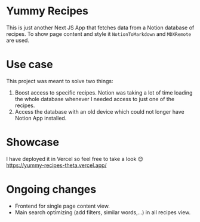 # Yummy Recipes
This is just another Next JS App that fetches data from a Notion database of recipes.
To show page content and style it `NotionToMarkdown` and `MDXRemote` are used.

# Use case
This project was meant to solve two things:
1. Boost access to specific recipes. Notion was taking a lot of time loading the whole database whenever I needed access to just one of the recipes.
2. Access the database with an old device which could not longer have Notion App installed.

# Showcase
I have deployed it in Vercel so feel free to take a look 😊  
https://yummy-recipes-theta.vercel.app/

# Ongoing changes
- Frontend for single page content view.
- Main search optimizing (add filters, similar words,...) in all recipes view.
